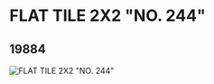 # FLAT TILE 2X2 "NO. 244"
## 19884
![FLAT TILE 2X2 "NO. 244"](https://lc-www-live-s.legocdn.com/media/bricks/5/2/6102541.jpg)